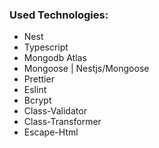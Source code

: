 <h3>Used Technologies:</h3>
<ul>
    <li>Nest</li>
    <li>Typescript</li>
    <li>Mongodb Atlas</li>
    <li>Mongoose | Nestjs/Mongoose</li>
    <li>Prettier</li>
    <li>Eslint</li>
    <li>Bcrypt</li>
    <li>Class-Validator</li>
    <li>Class-Transformer</li>
    <li>Escape-Html</li>
</ul>
